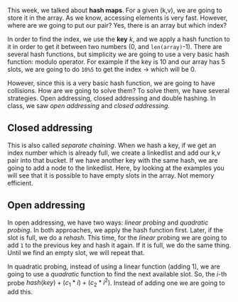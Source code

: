 This week, we talked about **hash maps**. For a given (k,v), we are going to store it in the array. As we know, accessing elements is very fast.
However, where are we going to put our pair? Yes, there is an array but which index? 

In order to find the index, we use the **key** $k$, and we apply a hash function to it in order to get it between two numbers (0, and `len(array)`-1). There are several hash functions, but simplicity we are going to use a very basic hash function: modulo operator. For example if the key is 10 and our array has 5 slots, we are going to do `10%5` to get the index -> which will be 0.

However, since this is a very basic hash function, we are going to have collisions. How are we going to solve them? To solve them, we have several strategies. Open addressing, closed addressing and double hashing. In class, we saw *open addressing* and *closed addressing*.

## Closed addressing

This is also called *separate chaining*. When we hash a key, if we get an index number which is already full, we create a linkedlist and add our k,v pair into that bucket. If we have another key with the same hash, we are going to add a node to the linkedlist. Here, by looking at the examples you will see that it is possible to have empty slots in the array. Not memory efficient.

## Open addressing

In open addressing, we have two ways: *linear probing* and *quadratic probing*. In both approaches, we apply the hash function first. Later, if the slot is full, we do a *rehash*. This time, for the *linear* probing we are going to add `1` to the previous key and hash it again. If it is full, we do the same thing. Until we find an empty slot, we will repeat that.

In quadratic probing, instead of using a linear function (adding 1), we are going to use a *quadratic* function to find the next available slot. So, the *i*-th probe $hash(key) + (c_1 * i) + (c_2 * i^2)$. Instead of adding one we are going to add this.

